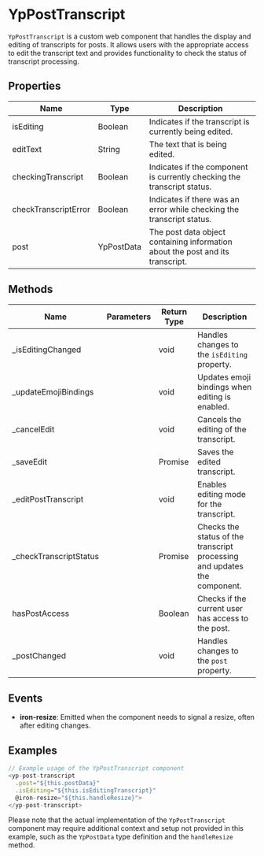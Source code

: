 # YpPostTranscript

`YpPostTranscript` is a custom web component that handles the display and editing of transcripts for posts. It allows users with the appropriate access to edit the transcript text and provides functionality to check the status of transcript processing.

## Properties

| Name                | Type      | Description                                                                 |
|---------------------|-----------|-----------------------------------------------------------------------------|
| isEditing           | Boolean   | Indicates if the transcript is currently being edited.                      |
| editText            | String    | The text that is being edited.                                              |
| checkingTranscript  | Boolean   | Indicates if the component is currently checking the transcript status.     |
| checkTranscriptError| Boolean   | Indicates if there was an error while checking the transcript status.       |
| post                | YpPostData| The post data object containing information about the post and its transcript. |

## Methods

| Name                  | Parameters | Return Type | Description                                                                 |
|-----------------------|------------|-------------|-----------------------------------------------------------------------------|
| _isEditingChanged     |            | void        | Handles changes to the `isEditing` property.                                |
| _updateEmojiBindings  |            | void        | Updates emoji bindings when editing is enabled.                             |
| _cancelEdit           |            | void        | Cancels the editing of the transcript.                                      |
| _saveEdit             |            | Promise<void> | Saves the edited transcript.                                                |
| _editPostTranscript   |            | void        | Enables editing mode for the transcript.                                    |
| _checkTranscriptStatus|            | Promise<void> | Checks the status of the transcript processing and updates the component.  |
| hasPostAccess         |            | Boolean    | Checks if the current user has access to the post.                          |
| _postChanged          |            | void        | Handles changes to the `post` property.                                     |

## Events

- **iron-resize**: Emitted when the component needs to signal a resize, often after editing changes.

## Examples

```typescript
// Example usage of the YpPostTranscript component
<yp-post-transcript
  .post="${this.postData}"
  .isEditing="${this.isEditingTranscript}"
  @iron-resize="${this.handleResize}">
</yp-post-transcript>
```

Please note that the actual implementation of the `YpPostTranscript` component may require additional context and setup not provided in this example, such as the `YpPostData` type definition and the `handleResize` method.